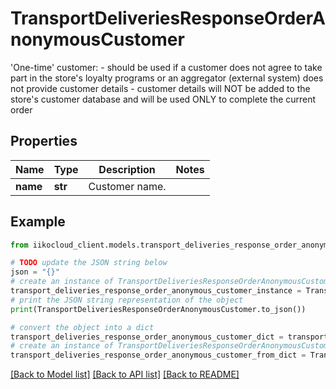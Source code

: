 # TransportDeliveriesResponseOrderAnonymousCustomer

'One-time' customer:  - should be used if a customer does not agree to take part in the store's loyalty programs or an aggregator (external system) does not provide customer details  - customer details will NOT be added to the store's customer database and will be used ONLY to complete the current order

## Properties

Name | Type | Description | Notes
------------ | ------------- | ------------- | -------------
**name** | **str** | Customer name. | 

## Example

```python
from iikocloud_client.models.transport_deliveries_response_order_anonymous_customer import TransportDeliveriesResponseOrderAnonymousCustomer

# TODO update the JSON string below
json = "{}"
# create an instance of TransportDeliveriesResponseOrderAnonymousCustomer from a JSON string
transport_deliveries_response_order_anonymous_customer_instance = TransportDeliveriesResponseOrderAnonymousCustomer.from_json(json)
# print the JSON string representation of the object
print(TransportDeliveriesResponseOrderAnonymousCustomer.to_json())

# convert the object into a dict
transport_deliveries_response_order_anonymous_customer_dict = transport_deliveries_response_order_anonymous_customer_instance.to_dict()
# create an instance of TransportDeliveriesResponseOrderAnonymousCustomer from a dict
transport_deliveries_response_order_anonymous_customer_from_dict = TransportDeliveriesResponseOrderAnonymousCustomer.from_dict(transport_deliveries_response_order_anonymous_customer_dict)
```
[[Back to Model list]](../README.md#documentation-for-models) [[Back to API list]](../README.md#documentation-for-api-endpoints) [[Back to README]](../README.md)


